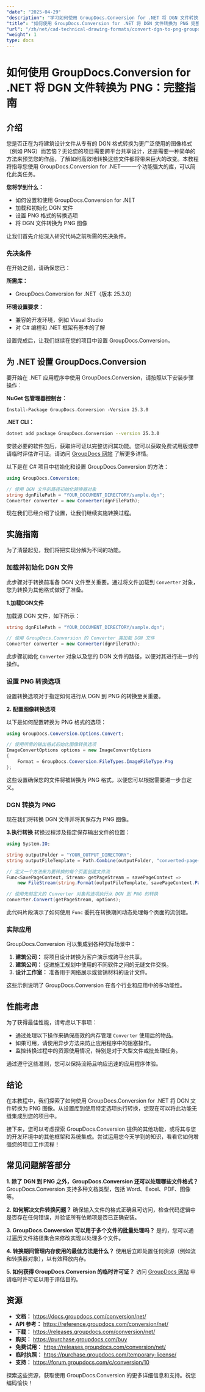 ```yaml
---
"date": "2025-04-29"
"description": "学习如何使用 GroupDocs.Conversion for .NET 将 DGN 文件转换为 PNG 图像。本教程涵盖设置、转换选项和实际应用。"
"title": "如何使用 GroupDocs.Conversion for .NET 将 DGN 文件转换为 PNG 完整指南"
"url": "/zh/net/cad-technical-drawing-formats/convert-dgn-to-png-groupdocs-conversion-net/"
"weight": 1
type: docs
---
```

# 如何使用 GroupDocs.Conversion for .NET 将 DGN 文件转换为 PNG：完整指南

## 介绍

您是否正在为将建筑设计文件从专有的 DGN 格式转换为更广泛使用的图像格式（例如 PNG）而苦恼？无论您的项目需要跨平台共享设计，还是需要一种简单的方法来预览您的作品，了解如何高效地转换这些文件都将带来巨大的改变。本教程将指导您使用 GroupDocs.Conversion for .NET——一个功能强大的库，可以简化此类任务。

**您将学到什么：**
- 如何设置和使用 GroupDocs.Conversion for .NET
- 加载和初始化 DGN 文件
- 设置 PNG 格式的转换选项
- 将 DGN 文件转换为 PNG 图像

让我们首先介绍深入研究代码之前所需的先决条件。

### 先决条件

在开始之前，请确保您已：

**所需库：**
- GroupDocs.Conversion for .NET（版本 25.3.0）

**环境设置要求：**
- 兼容的开发环境，例如 Visual Studio
- 对 C# 编程和 .NET 框架有基本的了解

设置完成后，让我们继续在您的项目中设置 GroupDocs.Conversion。

## 为 .NET 设置 GroupDocs.Conversion

要开始在 .NET 应用程序中使用 GroupDocs.Conversion，请按照以下安装步骤操作：

**NuGet 包管理器控制台：**
```shell
Install-Package GroupDocs.Conversion -Version 25.3.0
```

**.NET CLI：**
```bash
dotnet add package GroupDocs.Conversion --version 25.3.0
```

安装必要的软件包后，获取许可证以完整访问其功能。您可以获取免费试用版或申请临时评估许可证。请访问 [GroupDocs 网站](https://purchase.groupdocs.com/buy) 了解更多详情。

以下是在 C# 项目中初始化和设置 GroupDocs.Conversion 的方法：
```csharp
using GroupDocs.Conversion;

// 使用 DGN 文件的路径初始化转换器对象
string dgnFilePath = "YOUR_DOCUMENT_DIRECTORY/sample.dgn";
Converter converter = new Converter(dgnFilePath);
```

现在我们已经介绍了设置，让我们继续实施转换过程。

## 实施指南

为了清楚起见，我们将把实现分解为不同的功能。

### 加载并初始化 DGN 文件

此步骤对于转换前准备 DGN 文件至关重要。通过将文件加载到 `Converter` 对象，您为转换为其他格式做好了准备。

**1.加载DGN文件**

加载源 DGN 文件，如下所示：
```csharp
string dgnFilePath = "YOUR_DOCUMENT_DIRECTORY/sample.dgn";

// 使用 GroupDocs.Conversion 的 Converter 类加载 DGN 文件
Converter converter = new Converter(dgnFilePath);
```

此步骤初始化 `Converter` 对象以及您的 DGN 文件的路径，以便对其进行进一步的操作。

### 设置 PNG 转换选项

设置转换选项对于指定如何进行从 DGN 到 PNG 的转换至关重要。

**2. 配置图像转换选项**

以下是如何配置转换为 PNG 格式的选项：
```csharp
using GroupDocs.Conversion.Options.Convert;

// 使用所需的输出格式初始化图像转换选项
ImageConvertOptions options = new ImageConvertOptions
{
    Format = GroupDocs.Conversion.FileTypes.ImageFileType.Png
};
```

这些设置确保您的文件将被转换为 PNG 格式，以便您可以根据需要进一步自定义。

### DGN 转换为 PNG

现在我们将转换 DGN 文件并将其保存为 PNG 图像。

**3.执行转换**
转换过程涉及指定保存输出文件的位置：
```csharp
using System.IO;

string outputFolder = "YOUR_OUTPUT_DIRECTORY";
string outputFileTemplate = Path.Combine(outputFolder, "converted-page-{0}.png");

// 定义一个方法来为要转换的每个页面创建文件流
Func<SavePageContext, Stream> getPageStream = savePageContext =>
    new FileStream(string.Format(outputFileTemplate, savePageContext.Page), FileMode.Create);

// 使用先前定义的 Converter 对象和选项执行从 DGN 到 PNG 的转换
converter.Convert(getPageStream, options);
```

此代码片段演示了如何使用 `Func` 委托在转换期间动态处理每个页面的流创建。

### 实际应用

GroupDocs.Conversion 可以集成到各种实际场景中：
1. **建筑公司：** 将项目设计转换为客户演示或跨平台共享。
2. **建筑公司：** 促进施工规划中使用的不同软件之间的无缝文件交换。
3. **设计工作室：** 准备用于网络展示或营销材料的设计文件。

这些示例说明了 GroupDocs.Conversion 在各个行业和应用中的多功能性。

## 性能考虑

为了获得最佳性能，请考虑以下事项：
- 通过处理以下操作来确保高效的内存管理 `Converter` 使用后的物品。
- 如果可用，请使用异步方法来防止应用程序中的阻塞操作。
- 监控转换过程中的资源使用情况，特别是对于大型文件或批处理任务。

通过遵守这些准则，您可以保持流畅且响应迅速的应用程序体验。

## 结论

在本教程中，我们探索了如何使用 GroupDocs.Conversion for .NET 将 DGN 文件转换为 PNG 图像。从设置库到使用特定选项执行转换，您现在可以将此功能无缝集成到您的项目中。

接下来，您可以考虑探索 GroupDocs.Conversion 提供的其他功能，或将其与您的开发环境中的其他框架和系统集成。尝试运用您今天学到的知识，看看它如何增强您的项目工作流程！

## 常见问题解答部分

**1. 除了 DGN 到 PNG 之外，GroupDocs.Conversion 还可以处理哪些文件格式？**
GroupDocs.Conversion 支持多种文档类型，包括 Word、Excel、PDF、图像等。

**2. 如何解决文件转换问题？**
确保输入文件的格式正确且可访问，检查代码逻辑中是否存在任何错误，并验证所有依赖项是否已正确安装。

**3. GroupDocs.Conversion 可以用于多个文件的批量处理吗？**
是的，您可以通过遍历文件路径集合来修改实现以处理多个文件。

**4. 转换期间管理内存使用的最佳方法是什么？**
使用后立即处置任何资源（例如流和转换器对象），以有效释放内存。

**5. 如何获得 GroupDocs.Conversion 的临时许可证？**
访问 [GroupDocs 网站](https://purchase.groupdocs.com/temporary-license/) 申请临时许可证以用于评估目的。

## 资源
- **文档：** https://docs.groupdocs.com/conversion/net/
- **API 参考：** https://reference.groupdocs.com/conversion/net/
- **下载：** https://releases.groupdocs.com/conversion/net/
- **购买：** https://purchase.groupdocs.com/buy
- **免费试用：** https://releases.groupdocs.com/conversion/net/
- **临时执照：** https://purchase.groupdocs.com/temporary-license/
- **支持：** https://forum.groupdocs.com/c/conversion/10

探索这些资源，获取使用 GroupDocs.Conversion 的更多详细信息和支持。祝您编码愉快！